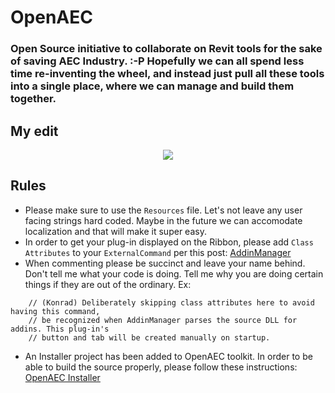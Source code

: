 # OpenAEC
### Open Source initiative to collaborate on Revit tools for the sake of saving AEC Industry. :-P Hopefully we can all spend less time re-inventing the wheel, and instead just pull all these tools into a single place, where we can manage and build them together. 

## My edit

<p align="center">
<img src="https://github.com/design-technology/OpenAEC/blob/master/_Graphics/Logo/FullLogo.png" align="center"></img>
</p>

## Rules
* Please make sure to use the `Resources` file. Let's not leave any user facing strings hard coded. Maybe in the future we can accomodate localization and that will make it super easy. 
* In order to get your plug-in displayed on the Ribbon, please add `Class Attributes` to your `ExternalCommand` per this post: [AddinManager](https://github.com/design-technology/OpenAEC/wiki/Addin-Manager)
* When commenting please be succinct and leave your name behind. Don't tell me what your code is doing. Tell me why you are doing certain things if they are out of the ordinary. Ex: 
```
    // (Konrad) Deliberately skipping class attributes here to avoid having this command,
    // be recognized when AddinManager parses the source DLL for addins. This plug-in's
    // button and tab will be created manually on startup.
```
* An Installer project has been added to OpenAEC toolkit. In order to be able to build the source properly, please follow these instructions: [OpenAEC Installer](https://github.com/design-technology/OpenAEC/wiki/OpenAEC-Installer)
